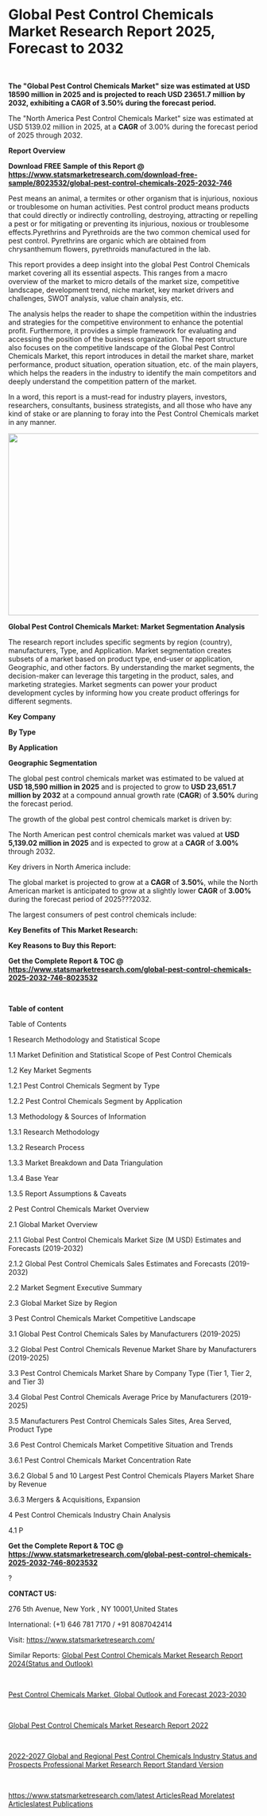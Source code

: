 <h1>Global Pest Control Chemicals Market Research Report 2025, Forecast to 2032</h1><br/><p><strong>The "Global Pest Control Chemicals Market" size was estimated at USD 18590 million in 2025 and is projected to reach USD 23651.7 million by 2032, exhibiting a <strong>CAGR</strong> of 3.50% during the forecast period.</strong></p>
 
 
 
 <p>The "North America Pest Control Chemicals Market" size was estimated at USD 5139.02 million in 2025, at a <strong>CAGR</strong> of 3.00% during the forecast period of 2025 through 2032.</p>
 
 
 
 <p><strong>Report Overview</strong></p>
 
 
 
 <p><strong>Download FREE Sample of this Report @ <a href="https://www.statsmarketresearch.com/download-free-sample/8023532/global-pest-control-chemicals-2025-2032-746">https://www.statsmarketresearch.com/download-free-sample/8023532/global-pest-control-chemicals-2025-2032-746</a></strong></p>
 
 
 
 <p>Pest means an animal, a termites or other organism that is injurious, noxious or troublesome on human activities. Pest control product means products that could directly or indirectly controlling, destroying, attracting or repelling a pest or for mitigating or preventing its injurious, noxious or troublesome effects.Pyrethrins and Pyrethroids are the two common chemical used for pest control. Pyrethrins are organic which are obtained from chrysanthemum flowers, pyrethroids manufactured in the lab.</p>
 
 
 
 <p>This report provides a deep insight into the global Pest Control Chemicals market covering all its essential aspects. This ranges from a macro overview of the market to micro details of the market size, competitive landscape, development trend, niche market, key market drivers and challenges, SWOT analysis, value chain analysis, etc.</p>
 
 
 
 <p>The analysis helps the reader to shape the competition within the industries and strategies for the competitive environment to enhance the potential profit. Furthermore, it provides a simple framework for evaluating and accessing the position of the business organization. The report structure also focuses on the competitive landscape of the Global Pest Control Chemicals Market, this report introduces in detail the market share, market performance, product situation, operation situation, etc. of the main players, which helps the readers in the industry to identify the main competitors and deeply understand the competition pattern of the market.</p>
 
 
 
 <p>In a word, this report is a must-read for industry players, investors, researchers, consultants, business strategists, and all those who have any kind of stake or are planning to foray into the Pest Control Chemicals market in any manner.</p>
 
 
 
 <p><img alt="" src="https://www.24marketreports.com/assets/report-images/PestControlChemicalsMarket.png" style="height:366px; width:731px" /></p>
 
 
 
 <p><strong>Global Pest Control Chemicals Market: Market Segmentation Analysis</strong></p>
 
 
 
 <p>The research report includes specific segments by region (country), manufacturers, Type, and Application. Market segmentation creates subsets of a market based on product type, end-user or application, Geographic, and other factors. By understanding the market segments, the decision-maker can leverage this targeting in the product, sales, and marketing strategies. Market segments can power your product development cycles by informing how you create product offerings for different segments.</p>
 
 
 
 <p><strong>Key Company</strong></p>
 
 
 
 <p><strong>By Type</strong></p>
 
 
 
 <p><strong><strong>By Application</strong></strong></p>
 
 
 
 <p><strong>Geographic Segmentation</strong></p>
 
 
 
 <p>The global pest control chemicals market was estimated to be valued at <strong>USD 18,590 million in 2025</strong> and is projected to grow to <strong>USD 23,651.7 million by 2032</strong> at a compound annual growth rate (<strong>CAGR</strong>) of <strong>3.50%</strong> during the forecast period.</p>
 
 
 
 <p>The growth of the global pest control chemicals market is driven by:</p>
 
 
 
 <p>The North American pest control chemicals market was valued at <strong>USD 5,139.02 million in 2025</strong> and is expected to grow at a <strong>CAGR</strong> of <strong>3.00%</strong> through 2032.</p>
 
 
 
 <p>Key drivers in North America include:</p>
 
 
 
 <p>The global market is projected to grow at a <strong>CAGR</strong> of <strong>3.50%</strong>, while the North American market is anticipated to grow at a slightly lower <strong>CAGR</strong> of <strong>3.00%</strong> during the forecast period of 2025???2032.</p>
 
 
 
 <p>The largest consumers of pest control chemicals include:</p>
 
 
 
 <p><strong>Key Benefits of This Market Research:</strong></p>
 
 
 
 <p><strong>Key <strong>Reasons to Buy</strong> this Report:</strong></p>
 
 
 
 <div><b>Get the Complete Report & TOC @ <a href="https://www.statsmarketresearch.com/global-pest-control-chemicals-2025-2032-746-8023532">https://www.statsmarketresearch.com/global-pest-control-chemicals-2025-2032-746-8023532</a></b></div>
 
 
 
 <p><br />
 
 <b>Table of content</b></p>
 
 
 
 <p>Table of Contents<br />
 
 1 Research Methodology and Statistical Scope<br />
 
 1.1 Market Definition and Statistical Scope of Pest Control Chemicals<br />
 
 1.2 Key Market Segments<br />
 
 1.2.1 Pest Control Chemicals Segment by Type<br />
 
 1.2.2 Pest Control Chemicals Segment by Application<br />
 
 1.3 Methodology & Sources of Information<br />
 
 1.3.1 Research Methodology<br />
 
 1.3.2 Research Process<br />
 
 1.3.3 Market Breakdown and Data Triangulation<br />
 
 1.3.4 Base Year<br />
 
 1.3.5 Report Assumptions & Caveats<br />
 
 2 Pest Control Chemicals Market Overview<br />
 
 2.1 Global Market Overview<br />
 
 2.1.1 Global Pest Control Chemicals Market Size (M USD) Estimates and Forecasts (2019-2032)<br />
 
 2.1.2 Global Pest Control Chemicals Sales Estimates and Forecasts (2019-2032)<br />
 
 2.2 Market Segment Executive Summary<br />
 
 2.3 Global Market Size by Region<br />
 
 3 Pest Control Chemicals Market Competitive Landscape<br />
 
 3.1 Global Pest Control Chemicals Sales by Manufacturers (2019-2025)<br />
 
 3.2 Global Pest Control Chemicals Revenue Market Share by Manufacturers (2019-2025)<br />
 
 3.3 Pest Control Chemicals Market Share by Company Type (Tier 1, Tier 2, and Tier 3)<br />
 
 3.4 Global Pest Control Chemicals Average Price by Manufacturers (2019-2025)<br />
 
 3.5 Manufacturers Pest Control Chemicals Sales Sites, Area Served, Product Type<br />
 
 3.6 Pest Control Chemicals Market Competitive Situation and Trends<br />
 
 3.6.1 Pest Control Chemicals Market Concentration Rate<br />
 
 3.6.2 Global 5 and 10 Largest Pest Control Chemicals Players Market Share by Revenue<br />
 
 3.6.3 Mergers & Acquisitions, Expansion<br />
 
 4 Pest Control Chemicals Industry Chain Analysis<br />
 
 4.1 P</p>
 
 
 
 <div><b>Get the Complete Report & TOC @ <a href="https://www.statsmarketresearch.com/global-pest-control-chemicals-2025-2032-746-8023532">https://www.statsmarketresearch.com/global-pest-control-chemicals-2025-2032-746-8023532</a></b></div>
 
 
 
 <p>? </p>
 
 
 
 <p><b>CONTACT US:</b><br />
 
 276 5th Avenue, New York , NY 10001,United States<br />
 
 International: (+1) 646 781 7170 / +91 8087042414<br />
 
 Visit: <a href="https://www.statsmarketresearch.com/">https://www.statsmarketresearch.com/</a><br />
 
 Similar Reports: <a href="https://www.statsmarketresearch.com/global-pest-control-chemicals-2025-2032-746-8023532">Global Pest Control Chemicals Market Research Report 2024(Status and Outlook)</a><br />
 
 <br />
 
 <a href="https://www.statsmarketresearch.com/global-pest-control-chemicals-2025-2032-746-8023532">Pest Control Chemicals Market, Global Outlook and Forecast 2023-2030</a><br />
 
 <br />
 
 <a href="https://www.statsmarketresearch.com/global-pest-control-chemicals-2025-2032-746-8023532">Global Pest Control Chemicals Market Research Report 2022</a><br />
 
 <br />
 
 <a href="https://www.statsmarketresearch.com/global-pest-control-chemicals-2025-2032-746-8023532">2022-2027 Global and Regional Pest Control Chemicals Industry Status and Prospects Professional Market Research Report Standard Version</a><br />
 
 <br />
 
 <a href="https://gyeongbokgung.com">https://www.statsmarketresearch.com/</a><a href="https://hallyeomaritime.com">latest Articles</a><a href="https://jingwansa.com">Read More</a><a href="https://nguoiviet.jp/">latest Articles</a><a href="https://www.intelmarketresearch.com/">latest Publications</a></p>